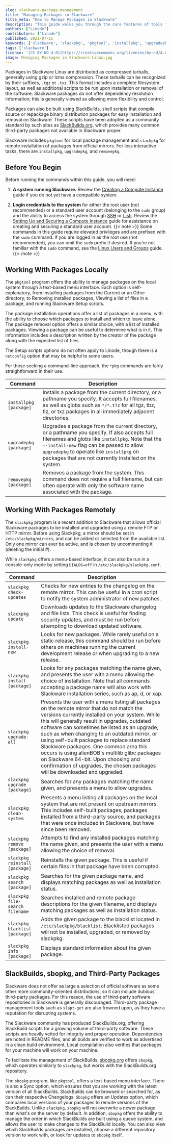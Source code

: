 ```yaml
---
slug: slackware-package-management
title: "Managing Packages in Slackware"
title_meta: "How to Manage Packages in Slackware"
description: "This guide walks you through the core features of tools from Slackware, including pkgtool and slackpkg, which are common commands for managing packages."
authors: ["Linode"]
contributors: ["Linode"]
published: 2021-07-15
keywords: ['slackware', 'slackpkg', 'pkgtool', 'installpkg', 'upgradepkg', 'removepkg']
tags: ['slackware']
license: '[CC BY-ND 4.0](https://creativecommons.org/licenses/by-nd/4.0)'
image: Managing Packages in Slackware Linux.jpg
---
```


Packages in Slackware Linux are distributed as compressed tarballs, generally using gzip or lzma compression. These tarballs can be recognized by their suffixes, `.tgz` or `.txz`. This format includes a complete filesystem layout, as well as additional scripts to be run upon installation or removal of the software. Slackware packages do not offer dependency resolution information; this is generally viewed as allowing more flexibility and control.

Packages can also be built using SlackBuilds, shell scripts that compile source or repackage binary distribution packages for easy installation and removal on Slackware. These scripts have been adopted as a community standard by such sites as [SlackBuilds.org](https://slackbuilds.org/), which provides many common third-party packages not available in Slackware proper.

Slackware includes `pkgtool` for local package management and `slackpkg` for remote installation of packages from official mirrors. For less interactive tasks, there are `installpkg`, `upgradepkg`, and `removepkg`.

## Before You Begin

Before running the commands within this guide, you will need:

1. **A system running Slackware.** Review the [Creating a Compute Instance](/docs/products/compute/compute-instances/guides/create/) guide if you do not yet have a compatible system.

1. **Login credentials to the system** for either the root user (not recommended) or a standard user account (belonging to the `sudo` group) and the ability to access the system through [SSH](/docs/guides/connect-to-server-over-ssh/) or [Lish](/docs/products/compute/compute-instances/guides/lish/). Review the [Setting Up and Securing a Compute Instance](/docs/products/compute/compute-instances/guides/set-up-and-secure/) guide for assistance on creating and securing a standard user account.
{{< note >}}
Some commands in this guide require elevated privileges and are prefixed with the `sudo` command. If you are logged in as the root use (not recommended), you can omit the `sudo` prefix if desired. If you’re not familiar with the `sudo` command, see the [Linux Users and Groups](/docs/guides/linux-users-and-groups/#understanding-the-sudo-linux-group-and-user) guide.
{{< /note >}}

## Working With Packages Locally

The `pkgtool` program offers the ability to manage packages on the local system through a text-based menu interface. Each option is self-explanatory, from installing packages from the Current or an Other directory, to Removing installed packages, Viewing a list of files in a package, and running Slackware Setup scripts.

The package installation operations offer a list of packages in a menu, with the ability to choose which packages to install and which to leave alone. The package removal option offers a similar choice, with a list of installed packages. Viewing a package can be useful to determine what is in it. This information includes a description written by the creator of the package along with the expected list of files.

The Setup scripts options do not often apply to Linode, though there is a `netconfig` option that may be helpful to some users.

For those seeking a command-line approach, the `*pkg` commands are fairly straightforward in their use.

| Command | Description |
| -- | -- |
| `installpkg [package]` | Installs a package from the current directory, or a pathname you specify. It accepts full filenames, as well as globs such as `*/*.t?z` for all tgz, tbz, tlz, or txz packages in all immediately adjacent directories. |
| `upgradepkg [package]` | Upgrades a package from the current directory, or a pathname you specify. If also accepts full filenames and globs like `installpkg`. Note that the `--install-new` flag can be passed to allow `upgradepkg` to operate like `installpkg` on packages that are not currently installed on the system. |
| `removepkg [package]` | Removes a package from the system. This command does not require a full filename, but can often operate with only the software name associated with the package. |

## Working With Packages Remotely

The `slackpkg` program is a recent addition to Slackware that allows official Slackware packages to be installed and upgraded using a remote FTP or HTTP mirror. Before using Slackpkg, a mirror should be set in `/etc/slackpkg/mirrors`, and can be added or selected from the available list. Only one mirror can ever be active, and is chosen by uncommenting it (deleting the initial #).

While `slackpkg` offers a menu-based interface, it can also be run in a console-only mode by setting `DIALOG=off` in `/etc/slackpkg/slackpkg.conf`.

| Command | Description |
| -- | -- |
| `slackpkg check-updates` | Checks for new entries to the changelog on the remote mirror. This can be useful in a cron script to notify the system administrator of new patches. |
| `slackpkg update` | Downloads updates to the Slackware changelog and file lists. This check is useful for finding security updates, and must be run before attempting to download updated software. |
| `slackpkg install-new` | Looks for new packages. While rarely useful on a static release, this command should be run before others on machines running the current development release or when upgrading to a new release. |
| `slackpkg install [package]` | Looks for any packages matching the name given, and presents the user with a menu allowing the choice of installation. Note that all commands accepting a package name will also work with Slackware installation series, such as ap, d, or xap. |
| `slackpkg upgrade-all` | Presents the user with a menu listing all packages on the remote mirror that do not match the versions currently installed on your system. While this will generally result in upgrades, outdated software can sometimes be listed as an upgrade, such as when changing to an outdated mirror, or using self-built packages to replace standard Slackware packages. One common area this occurs is using alienBOB's multilib glibc packages on Slackware 64-bit. Upon choosing and confirmation of upgrades, the chosen packages will be downloaded and upgraded. |
| `slackpkg upgrade [package]` | Searches for any packages matching the name given, and presents a menu to allow upgrades. |
| `slackpkg clean-system` | Presents a menu listing all packages on the local system that are not present on upstream mirrors. This includes self-built packages, packages installed from a third-party source, and packages that were once included in Slackware, but have since been removed. |
| `slackpkg remove [package]` | Attempts to find any installed packages matching the name given, and presents the user with a menu allowing the choice of removal. |
| `slackpkg reinstall [package]` | Reinstalls the given package. This is useful if certain files in that package have been corrupted. |
| `slackpkg search [package]` | Searches for the given package name, and displays matching packages as well as installation status. |
| `slackpkg file-search filename` | Searches installed and remote package descriptions for the given filename, and displays matching packages as well as installation status. |
| `slackpkg blacklist [package]` | Adds the given package to the blacklist located in `/etc/slackpkg/blacklist`. Blacklisted packages will not be installed, upgraded, or removed by slackpkg. |
| `slackpkg info [package]` | Displays standard information about the given package. |

## SlackBuilds, sbopkg, and Third-Party Packages

Slackware does not offer as large a selection of official software as some other more community-oriented distributions, so it can include dubious third-party packages. For this reason, the use of third-party software repositories in Slackware is generally discouraged. Third-party package management tools such as `slapt-get` are also frowned upon, as they have a reputation for disrupting systems.

The Slackware community has produced SlackBuilds.org, offering SlackBuild scripts for a growing volume of third-party software. These scripts are heavily vetted for integrity and proper operation. Dependencies are noted in README files, and all builds are verified to work as advertised in a clean build environment. Local compilation also verifies that packages for your machine will work on your machine.

To facilitate the management of SlackBuilds, [sbopkg.org](https://www.sbopkg.org/) offers `sbopkg`, which operates similarly to `slackpkg`, but works with the SlackBuilds.org repository.

The `sbopkg` program, like `pkgtool`, offers a text-based menu interface. There is also a Sync option, which ensures that you are working with the latest version of all SlackBuilds. SlackBuilds can be browsed or searched for, as can their respective Changelogs. `Sbopkg` offers an Updates option, which compares local versions of your packages to remote versions of the SlackBuilds. Unlike `slackpkg`, `sbopkg` will not overwrite a newer package than what's on the server by default. In addition, `sbopkg` offers the ability to manage the order in which SlackBuilds are built using a queue system, and allows the user to make changes to the SlackBuild locally. You can also view which SlackBuilds packages are installed, choose a different repository version to work with, or look for updates to `sbopkg` itself.